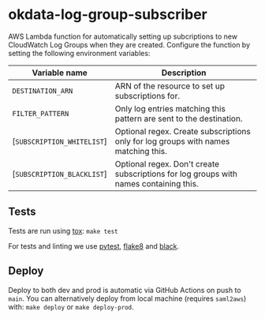 # okdata-log-group-subscriber

AWS Lambda function for automatically setting up subcriptions to new CloudWatch
Log Groups when they are created. Configure the function by setting the
following environment variables:

| Variable name              | Description                                                                           |
|----------------------------|---------------------------------------------------------------------------------------|
| `DESTINATION_ARN`          | ARN of the resource to set up subscriptions for.                                      |
| `FILTER_PATTERN`           | Only log entries matching this pattern are sent to the destination.                   |
| [`SUBSCRIPTION_WHITELIST`] | Optional regex. Create subscriptions only for log groups with names matching this.    |
| [`SUBSCRIPTION_BLACKLIST`] | Optional regex. Don't create subscriptions for log groups with names containing this. |

## Tests

Tests are run using [tox](https://pypi.org/project/tox/): `make test`

For tests and linting we use [pytest](https://pypi.org/project/pytest/),
[flake8](https://pypi.org/project/flake8/) and
[black](https://pypi.org/project/black/).

## Deploy

Deploy to both dev and prod is automatic via GitHub Actions on push to
`main`. You can alternatively deploy from local machine (requires `saml2aws`)
with: `make deploy` or `make deploy-prod`.
